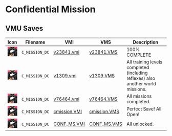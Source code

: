 # Confidential Mission

## VMU Saves

| Icon | Filename | VMI | VMS | Description |
|------|----------|-----|-----|-------------|
| ![Confidential Mission](../icons/C_MISSION_DC.GIF) | `C_MISSION_DC` | [v23841.vmi](v23841.vmi) | [v23841.VMS](v23841.VMS) | 100% COMPLETE  |
| ![Confidential Mission](../icons/C_MISSION_DC.GIF) | `C_MISSION_DC` | [v1309.vmi](v1309.vmi) | [v1309.VMS](v1309.VMS) | All training levels completed (including reflexes) also another world missions.  |
| ![Confidential Mission](../icons/C_MISSION_DC.GIF) | `C_MISSION_DC` | [v76464.vmi](v76464.vmi) | [v76464.VMS](v76464.VMS) | All missions completed.  |
| ![Confidential Mission](../icons/C_MISSION_DC.GIF) | `C_MISSION_DC` | [cmission.VMI](cmission.VMI) | [cmission.VMS](cmission.VMS) | Perfect Save! All Open! |
| ![Confidential Mission](../icons/C_MISSION_DC.GIF) | `C_MISSION_DC` | [CONF_MS.VMI](CONF_MS.VMI) | [CONF_MS.VMS](CONF_MS.VMS) | All unlocked. |
